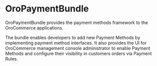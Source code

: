 # OroPaymentBundle

OroPaymentBundle provides the payment methods framework to the OroCommerce applications.

The bundle enables developers to add new Payment Methods by implementing payment method interfaces. It also provides the UI for OroCommerce management console administrator to enable Payment Methods and configure their visibility in customers orders via Payment Rules.
